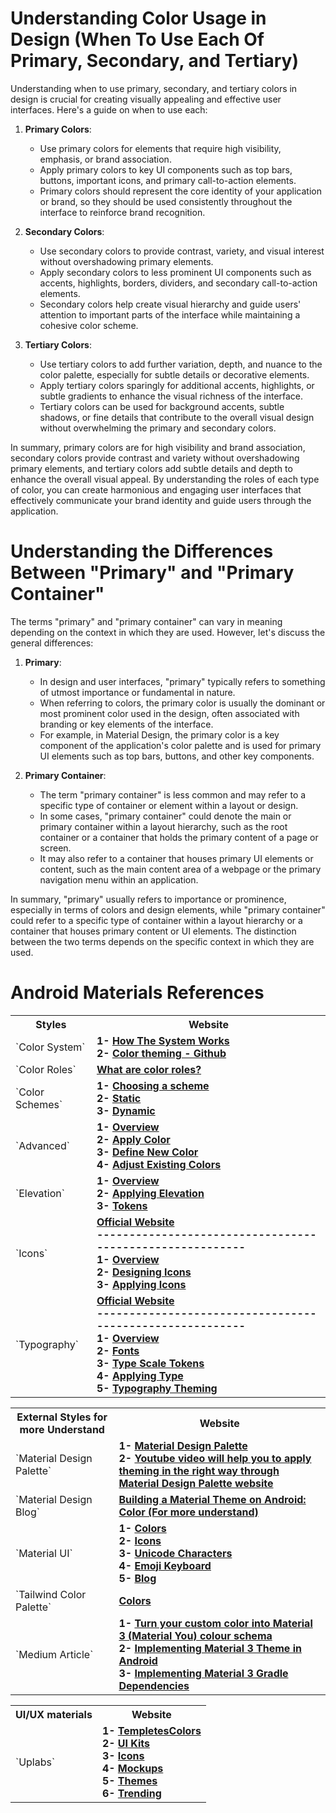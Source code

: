 # Understanding Color Usage in Design (When To Use Each Of Primary, Secondary, and Tertiary)
Understanding when to use primary, secondary, and tertiary colors in design is crucial for creating visually appealing and effective user interfaces. Here's a guide on when to use each:

1. **Primary Colors**:
   - Use primary colors for elements that require high visibility, emphasis, or brand association.
   - Apply primary colors to key UI components such as top bars, buttons, important icons, and primary call-to-action elements.
   - Primary colors should represent the core identity of your application or brand, so they should be used consistently throughout the interface to reinforce brand recognition.

2. **Secondary Colors**:
   - Use secondary colors to provide contrast, variety, and visual interest without overshadowing primary elements.
   - Apply secondary colors to less prominent UI components such as accents, highlights, borders, dividers, and secondary call-to-action elements.
   - Secondary colors help create visual hierarchy and guide users' attention to important parts of the interface while maintaining a cohesive color scheme.

3. **Tertiary Colors**:
   - Use tertiary colors to add further variation, depth, and nuance to the color palette, especially for subtle details or decorative elements.
   - Apply tertiary colors sparingly for additional accents, highlights, or subtle gradients to enhance the visual richness of the interface.
   - Tertiary colors can be used for background accents, subtle shadows, or fine details that contribute to the overall visual design without overwhelming the primary and secondary colors.

In summary, primary colors are for high visibility and brand association, secondary colors provide contrast and variety without overshadowing primary elements, and tertiary colors add subtle details and depth to enhance the overall visual appeal. By understanding the roles of each type of color, you can create harmonious and engaging user interfaces that effectively communicate your brand identity and guide users through the application.

# Understanding the Differences Between "Primary" and "Primary Container"
The terms "primary" and "primary container" can vary in meaning depending on the context in which they are used. However, let's discuss the general differences:

1. **Primary**:
   - In design and user interfaces, "primary" typically refers to something of utmost importance or fundamental in nature.
   - When referring to colors, the primary color is usually the dominant or most prominent color used in the design, often associated with branding or key elements of the interface.
   - For example, in Material Design, the primary color is a key component of the application's color palette and is used for primary UI elements such as top bars, buttons, and other key components.

2. **Primary Container**:
   - The term "primary container" is less common and may refer to a specific type of container or element within a layout or design.
   - In some cases, "primary container" could denote the main or primary container within a layout hierarchy, such as the root container or a container that holds the primary content of a page or screen.
   - It may also refer to a container that houses primary UI elements or content, such as the main content area of a webpage or the primary navigation menu within an application.

In summary, "primary" usually refers to importance or prominence, especially in terms of colors and design elements, while "primary container" could refer to a specific type of container within a layout hierarchy or a container that houses primary content or UI elements. The distinction between the two terms depends on the specific context in which they are used.


 
# Android Materials References
<table> 
  <tr>
    <th>Styles</th>
    <th>Website</th>
  </tr>
  
  <tr>
    <td>`Color System`</td>
    <td> 
      <b>1- <a href="https://m3.material.io/styles/color/system/how-the-system-works">How The System Works</a> </b> <br> 
      <b>2- <a href="https://github.com/material-components/material-components-android/blob/master/docs/theming/Color.md">Color theming - Github</a> </b> 
    </td>
  </tr>
  
  <tr>
    <td>`Color Roles`</td>
    <td>
      <b><a href="https://m3.material.io/styles/color/roles">What are color roles?</a> </b>
    </td>
  </tr>
  
  <tr>
    <td>`Color Schemes`</td>
    <td>
      <b>1- <a href="https://m3.material.io/styles/color/choosing-a-scheme">Choosing a scheme</a> </b> <br> 
      <b>2- <a href="https://m3.material.io/styles/color/static/baseline">Static</a> </b> <br> 
      <b>3- <a href="https://m3.material.io/styles/color/dynamic/choosing-a-source">Dynamic</a> </b> 
    </td>
  </tr>
  
  <tr>
    <td>`Advanced`</td>
    <td>
      <b>1- <a href="https://m3.material.io/styles/color/advanced/overview">Overview</a> </b> <br> 
      <b>2- <a href="https://m3.material.io/styles/color/advanced/apply-colors">Apply Color</a> </b> <br> 
      <b>3- <a href="https://m3.material.io/styles/color/advanced/define-new-colors">Define New Color</a> </b> <br> 
      <b>4- <a href="https://m3.material.io/styles/color/advanced/adjust-existing-colors">Adjust Existing Colors</a> </b> 
    </td>
  </tr>
  
  <tr>
    <td>`Elevation`</td>
    <td>
      <b>1- <a href="https://m3.material.io/styles/elevation/overview">Overview</a> </b> <br> 
      <b>2- <a href="https://m3.material.io/styles/elevation/applying-elevation">Applying Elevation</a> </b> <br> 
      <b>3- <a href="https://m3.material.io/styles/elevation/tokens">Tokens</a> </b> 
    </td>
  </tr>
  
  <tr>
    <td>`Icons`</td>
    <td>
      <b> <a href="https://fonts.google.com/icons">Official Website</a> </b> <br> 
      <b>---------------------------------------------------------</b>  <br> 
      <b>1- <a href="https://m3.material.io/styles/icons/overview">Overview</a> </b> <br> 
      <b>2- <a href="https://m3.material.io/styles/icons/designing-icons">Designing Icons</a> </b> <br> 
      <b>3- <a href="https://m3.material.io/styles/icons/applying-icons">Applying Icons</a> </b> 
    </td>
  </tr>
  
  <tr>
    <td>`Typography`</td>
    <td>
      <b > <a href="https://fonts.google.com/">Official Website</a></b> <br> 
      <b>---------------------------------------------------------</b>  <br> 
      <b>1- <a href="https://m3.material.io/styles/typography/overview">Overview</a> </b> <br> 
      <b>2- <a href="https://m3.material.io/styles/typography/fonts">Fonts</a> </b> <br> 
      <b>3- <a href="https://m3.material.io/styles/typography/type-scale-tokens">Type Scale Tokens</a> </b> <br> 
      <b>4- <a href="https://m3.material.io/styles/typography/applying-type">Applying Type</a> </b> <br> 
      <b>5- <a href="https://github.com/material-components/material-components-android/blob/master/docs/theming/Typography.md">Typography Theming</a> </b> 
    </td>
  </tr>
</table>

<table> 
  <tr>
    <th>External Styles for more Understand</th>
    <th>Website</th>
  </tr>
  
  <tr>
    <td>`Material Design Palette`</td>
    <td> 
      <b>1- <a href="https://www.materialpalette.com/yellow/amber">Material Design Palette</a> </b> <br> 
      <b>2- <a href="https://youtu.be/ynOUzHFFMeg?t=373">Youtube video will help you to apply theming in the right way through Material Design Palette website</a> </b> 
    </td>
  </tr>
  
  <tr>
    <td>`Material Design Blog`</td>
    <td>
      <b><a href="https://material.io/blog/android-material-theme-color">Building a Material Theme on Android: Color (For more understand)</a> </b>
    </td>
  </tr>

  <tr>
    <td>`Material UI`</td>
    <td>
      <b>1- <a href="https://materialui.co/colors">Colors</a> </b> <br> 
      <b>2- <a href="https://materialui.co/icons">Icons</a> </b> <br> 
      <b>3- <a href="https://materialui.co/unicode-characters">Unicode Characters</a> </b> <br> 
      <b>4- <a href="https://emojikeyboard.io/">Emoji Keyboard</a> </b> <br> 
      <b>5- <a href="https://materialui.co/blog">Blog</a> </b>
    </td>
  </tr>

  <tr>
    <td>`Tailwind Color Palette`</td>
    <td>
      <b><a href="https://tailwindcolor.com/">Colors</a> </b> <br> 
    </td>
  </tr>

 <tr>
    <td>`Medium Article`</td>
    <td>
      <b>1- <a href="https://medium.com/@iam_riyas/turn-your-custom-color-into-material-3-material-you-colour-schema-f490ef2fdee5">Turn your custom color into Material 3 (Material You) colour schema</a> </b> <br> 
      <b>2- <a href="https://medium.com/@rafael.gferreira98/implementing-material-3-theme-in-android-da4a6694265a">Implementing Material 3 Theme in Android</a> </b> <br> 
      <b>3- <a href="https://stackoverflow.com/questions/70610702/cannot-resolve-symbol-theme-material3-light-noactionbar-android-studio">Implementing Material 3 Gradle Dependencies</a> </b> <br> 
    </td>
  </tr>
</table>


<table> 
  <tr>
    <th>UI/UX materials</th>
    <th>Website</th>
  </tr>
   
  <tr>
    <td>`Uplabs`</td>
    <td>
      <b>1- <a href="https://www.uplabs.com/templates/android">TempletesColors</a> </b> <br> 
      <b>2- <a href="https://www.uplabs.com/ui-kits/android">UI Kits</a> </b> <br> 
      <b>3- <a href="https://www.uplabs.com/icons">Icons</a> </b> <br> 
      <b>4- <a href="https://www.uplabs.com/mockups/android">Mockups</a> </b> <br> 
      <b>5- <a href="https://www.uplabs.com/themes">Themes</a> </b> <br> 
      <b>6- <a href="https://www.uplabs.com/">Trending</a> </b>
    </td>
  </tr>

</table>










 
